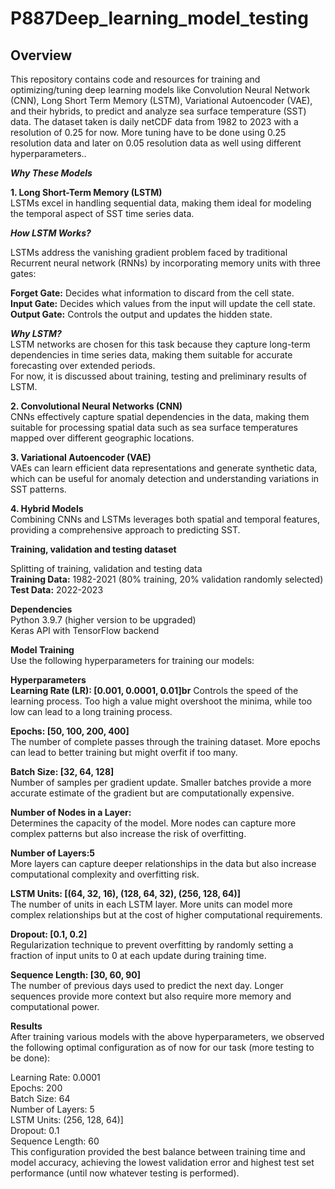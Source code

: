 # P887Deep_learning_model_testing
## Overview 

This repository contains code and resources for training and optimizing/tuning deep learning models like Convolution Neural Network (CNN), Long Short Term Memory (LSTM), Variational Autoencoder (VAE), and their hybrids, to predict and analyze sea surface temperature (SST) data. The dataset taken is daily netCDF data from 1982 to 2023 with a resolution of 0.25 for now. More tuning have to be done using 0.25 resolution data and later on 0.05 resolution data as well using different hyperparameters..<br>

***Why These Models<br>***

**1. Long Short-Term Memory (LSTM)<br>**
LSTMs excel in handling sequential data, making them ideal for modeling the temporal aspect of SST time series data.<br>

***How LSTM Works?<br>***

LSTMs address the vanishing gradient problem faced by traditional Recurrent neural network (RNNs) by incorporating memory units with three gates:<br>

**Forget Gate:** Decides what information to discard from the cell state.<br>
**Input Gate:** Decides which values from the input will update the cell state.<br>
**Output Gate:** Controls the output and updates the hidden state.<br>

***Why LSTM?<br>***
LSTM networks are chosen for this task because they capture long-term dependencies in time series data, making them suitable for accurate forecasting over extended periods.<br>
For now, it is discussed about training, testing and preliminary results of LSTM.<br>

**2. Convolutional Neural Networks (CNN)<br>**
CNNs effectively capture spatial dependencies in the data, making them suitable for processing spatial data such as sea surface temperatures mapped over different geographic locations.<br>

**3. Variational Autoencoder (VAE)<br>**
VAEs can learn efficient data representations and generate synthetic data, which can be useful for anomaly detection and understanding variations in SST patterns.<br>

**4. Hybrid Models<br>**
Combining CNNs and LSTMs leverages both spatial and temporal features, providing a comprehensive approach to predicting SST.<br>

**Training, validation and testing dataset<br>**

Splitting of training, validation and testing data<br>
**Training Data:** 1982-2021 (80% training, 20% validation randomly selected)<br>
**Test Data:** 2022-2023<br>

**Dependencies<br>**
Python 3.9.7 (higher version to be upgraded)<br>
Keras API with TensorFlow backend<br>

**Model Training<br>**
Use the following hyperparameters for training our models:<br>

**Hyperparameters<br>**
**Learning Rate (LR): [0.001, 0.0001, 0.01]br**
Controls the speed of the learning process. Too high a value might overshoot the minima, while too low can lead to a long training process.<br>

**Epochs: [50, 100, 200, 400]<br>**
The number of complete passes through the training dataset. More epochs can lead to better training but might overfit if too many.<br>

**Batch Size: [32, 64, 128]<br>**
Number of samples per gradient update. Smaller batches provide a more accurate estimate of the gradient but are computationally expensive.<br>

**Number of Nodes in a Layer:<br>**
Determines the capacity of the model. More nodes can capture more complex patterns but also increase the risk of overfitting.<br>

**Number of Layers:5<br>**
More layers can capture deeper relationships in the data but also increase computational complexity and overfitting risk.<br>

**LSTM Units: [(64, 32, 16), (128, 64, 32), (256, 128, 64)]<br>**
The number of units in each LSTM layer. More units can model more complex relationships but at the cost of higher computational requirements.<br>

**Dropout: [0.1, 0.2]<br>**
Regularization technique to prevent overfitting by randomly setting a fraction of input units to 0 at each update during training time.<br>

**Sequence Length: [30, 60, 90]<br>**
The number of previous days used to predict the next day. Longer sequences provide more context but also require more memory and computational power.<br>

**Results<br>**
After training various models with the above hyperparameters, we observed the following optimal configuration as of now for our task (more testing to be done):<br>

Learning Rate: 0.0001<br>
Epochs: 200<br>
Batch Size: 64<br>
Number of Layers: 5<br>
LSTM Units: (256, 128, 64)]<br>
Dropout: 0.1<br>
Sequence Length: 60<br>
This configuration provided the best balance between training time and model accuracy, achieving the lowest validation error and highest test set performance (until now whatever testing is performed).<br>


